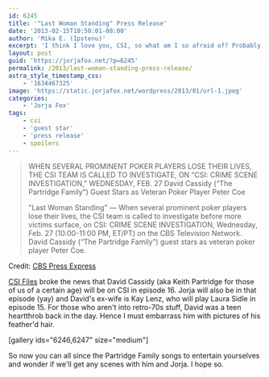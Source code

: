 ```yaml
---
id: 6245
title: '"Last Woman Standing" Press Release'
date: '2013-02-15T10:50:01-08:00'
author: 'Mika E. (Ipstenu)'
excerpt: 'I think I love you, CSI, so what am I so afraid of? Probably death and poker, if the normal drama of CSI comes to play.'
layout: post
guid: 'https://jorjafox.net/?p=6245'
permalink: /2013/last-woman-standing-press-release/
astra_style_timestamp_css:
    - '1634467325'
image: 'https://static.jorjafox.net/wordpress/2013/01/url-1.jpeg'
categories:
    - 'Jorja Fox'
tags:
    - csi
    - 'guest star'
    - 'press release'
    - spoilers
---
```


<blockquote>WHEN SEVERAL PROMINENT POKER PLAYERS LOSE THEIR LIVES, THE CSI TEAM IS CALLED TO INVESTIGATE, ON “CSI: CRIME SCENE INVESTIGATION,” WEDNESDAY, FEB. 27
David Cassidy (“The Partridge Family”) Guest Stars as Veteran Poker Player Peter Coe

"Last Woman Standing" — When several prominent poker players lose their lives, the CSI team is called to investigate before more victims surface, on CSI: CRIME SCENE INVESTIGATION, Wednesday, Feb. 27 (10:00-11:00 PM, ET/PT) on the CBS Television Network. David Cassidy (“The Partridge Family”) guest stars as veteran poker player Peter Coe.</blockquote>
Credit: <a href="http://www.cbspressexpress.com/cbs-entertainment/shows/csi-crime-scene-investigation/releases/view?id=34637">CBS Press Express</a>

<a href="http://www.csifiles.com/content/2013/01/david-cassidy-visits-csi/">CSI Files</a> broke the news that David Cassidy (aka Keith Partridge for those of us of a certain age) will be on CSI in episode 16. Jorja will also be in that episode (yay) and David's ex-wife is Kay Lenz, who will play Laura Sidle in episode 15. For those who aren't into retro-70s stuff, David was a teen heartthrob back in the day. Hence I must embarrass him with pictures of his feather'd hair.

[gallery ids="6246,6247" size="medium"]

So now you can all since the Partridge Family songs to entertain yourselves and wonder if we'll get any scenes with him and Jorja. I hope so.
